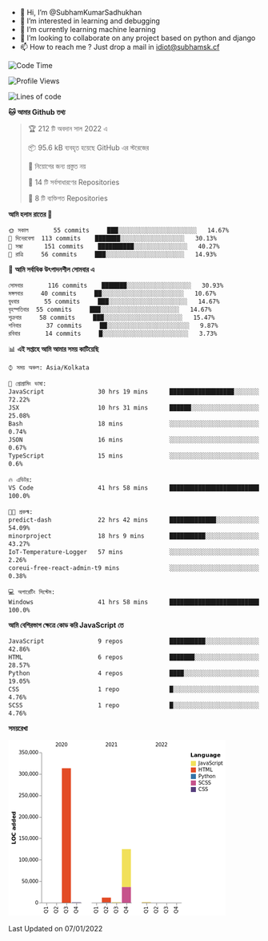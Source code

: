 - 👋 Hi, I’m @SubhamKumarSadhukhan
- 👀 I’m interested in learning and debugging
- 🌱 I’m currently learning machine learning
- 💞️ I’m looking to collaborate on any project based on python and django
- 📫 How to reach me ?
      Just drop a mail in idiot@subhamsk.cf

<!---
SubhamKumarSadhukhan/SubhamKumarSadhukhan is a ✨ special ✨ repository because its `README.md` (this file) appears on your GitHub profile.
You can click the Preview link to take a look at your changes.
--->


<!--START_SECTION:waka-->
![Code Time](http://img.shields.io/badge/Code%20Time-42%20hrs%205%20mins-blue)

![Profile Views](http://img.shields.io/badge/%E0%A6%AA%E0%A7%8D%E0%A6%B0%E0%A7%8B%E0%A6%AB%E0%A6%BE%E0%A6%87%E0%A6%B2%20%E0%A6%A6%E0%A6%B0%E0%A7%8D%E0%A6%B6%E0%A6%A8-73-blue)

![Lines of code](https://img.shields.io/badge/%E0%A6%B9%E0%A7%8D%E0%A6%AF%E0%A6%BE%E0%A6%B2%E0%A7%8B%20%E0%A6%93%E0%A6%AF%E0%A6%BC%E0%A6%BE%E0%A6%B0%E0%A7%8D%E0%A6%B2%E0%A7%8D%E0%A6%A1%20%E0%A6%A5%E0%A7%87%E0%A6%95%E0%A7%87%20%E0%A6%86%E0%A6%AE%E0%A6%BF%20%E0%A6%B2%E0%A6%BF%E0%A6%96%E0%A7%87%E0%A6%9B%E0%A6%BF-453%20Thousand%20%E0%A6%95%E0%A7%8B%E0%A6%A1%E0%A7%87%E0%A6%B0%20%E0%A6%B2%E0%A6%BE%E0%A6%87%E0%A6%A8-blue)

**🐱 আমার Github তথ্য** 

> 🏆 212 টি অবদান সাল 2022 এ
 > 
> 📦 95.6 kB ব্যবহৃত হয়েছে GitHub এর স্টরেজের 
 > 
> 🚫 নিয়োগের জন্য প্রস্তুত নয়
 > 
> 📜 14 টি সর্বসাধারণের Repositories 
 > 
> 🔑 8 টি ব্যক্তিগত Repositories  
 > 
**আমি হলাম রাতের 🦉** 

```text
🌞 সকাল       55 commits     ███░░░░░░░░░░░░░░░░░░░░░░   14.67% 
🌆 দিনেরবেলা  113 commits    ███████░░░░░░░░░░░░░░░░░░   30.13% 
🌃 সন্ধা      151 commits    ██████████░░░░░░░░░░░░░░░   40.27% 
🌙 রাত্রি     56 commits     ███░░░░░░░░░░░░░░░░░░░░░░   14.93%

```
📅 **আমি সর্বাধিক উৎপাদনশীল সোমবার এ** 

```text
সোমবার       116 commits    ███████░░░░░░░░░░░░░░░░░░   30.93% 
মঙ্গলবার     40 commits     ██░░░░░░░░░░░░░░░░░░░░░░░   10.67% 
বুধবার       55 commits     ███░░░░░░░░░░░░░░░░░░░░░░   14.67% 
বৃহস্পতিবার  55 commits     ███░░░░░░░░░░░░░░░░░░░░░░   14.67% 
শুক্রবার     58 commits     ███░░░░░░░░░░░░░░░░░░░░░░   15.47% 
শনিবার       37 commits     ██░░░░░░░░░░░░░░░░░░░░░░░   9.87% 
রবিবার       14 commits     █░░░░░░░░░░░░░░░░░░░░░░░░   3.73%

```


📊 **এই সপ্তাহে আমি আমার সময় কাটিয়েছি** 

```text
⌚︎ সময় অঞ্চল: Asia/Kolkata

💬 প্রোগ্রামিং ভাষা: 
JavaScript               30 hrs 19 mins      ██████████████████░░░░░░░   72.22% 
JSX                      10 hrs 31 mins      ██████░░░░░░░░░░░░░░░░░░░   25.08% 
Bash                     18 mins             ░░░░░░░░░░░░░░░░░░░░░░░░░   0.74% 
JSON                     16 mins             ░░░░░░░░░░░░░░░░░░░░░░░░░   0.67% 
TypeScript               15 mins             ░░░░░░░░░░░░░░░░░░░░░░░░░   0.6%

🔥 এডিটর: 
VS Code                  41 hrs 58 mins      █████████████████████████   100.0%

🐱‍💻 প্রকল্ম: 
predict-dash             22 hrs 42 mins      █████████████░░░░░░░░░░░░   54.09% 
minorproject             18 hrs 9 mins       ██████████░░░░░░░░░░░░░░░   43.27% 
IoT-Temperature-Logger   57 mins             ░░░░░░░░░░░░░░░░░░░░░░░░░   2.26% 
coreui-free-react-admin-t9 mins              ░░░░░░░░░░░░░░░░░░░░░░░░░   0.38%

💻 অপারেটিং সিস্টেম: 
Windows                  41 hrs 58 mins      █████████████████████████   100.0%

```

**আমি বেশিরভাগ ক্ষেত্রে কোড করি JavaScript তে** 

```text
JavaScript               9 repos             ██████████░░░░░░░░░░░░░░░   42.86% 
HTML                     6 repos             ███████░░░░░░░░░░░░░░░░░░   28.57% 
Python                   4 repos             ████░░░░░░░░░░░░░░░░░░░░░   19.05% 
CSS                      1 repo              █░░░░░░░░░░░░░░░░░░░░░░░░   4.76% 
SCSS                     1 repo              █░░░░░░░░░░░░░░░░░░░░░░░░   4.76%

```


**সময়রেখা**

![Chart not found](https://raw.githubusercontent.com/SubhamKumarSadhukhan/SubhamKumarSadhukhan/main/charts/bar_graph.png) 


 Last Updated on 07/01/2022
<!--END_SECTION:waka-->
